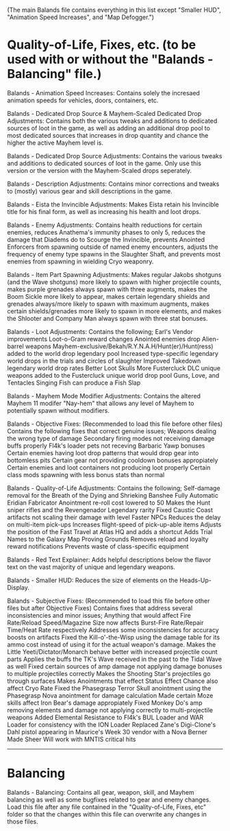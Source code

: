 (The main Balands file contains everything in this list except "Smaller HUD", "Animation Speed Increases", and "Map Defogger.")

Quality-of-Life, Fixes, etc. (to be used with or without the "Balands - Balancing" file.)
=====================
Balands - Animation Speed Increases: Contains solely the incresaed animation speeds for vehicles, doors, containers, etc.

Balands - Dedicated Drop Source & Mayhem-Scaled Dedicated Drop Adjustments: Contains both the various tweaks and additions to dedicated sources of loot in the game, as well as adding an additional drop pool to most dedicated sources that increases in drop quantity and chance the higher the active Mayhem level is.

Balands - Dedicated Drop Source Adjustments: Contains the various tweaks and additions to dedicated sources of loot in the game. Only use this version or the version with the Mayhem-Scaled drops seperately.

Balands - Description Adjustments: Contains minor corrections and tweaks to (mostly) various gear and skill descriptions in the game.

Balands - Eista the Invincible Adjustments: Makes Eista retain his Invincible title for his final form, as well as increasing his health and loot drops.

Balands - Enemy Adjustments: Contains health reductions for certain enemies, reduces Anathema's immunity phases to only 5, reduces the damage that Diadems do to Scourge the Invincible, prevents Anointed Enforcers from spawning outside of named enemy encounters, adjusts the frequency of enemy type spawns in the Slaughter Shaft, and prevents most enemies from spawning in wielding Cryo weaponry.

Balands - Item Part Spawning Adjustments: Makes regular Jakobs shotguns (and the Wave shotguns) more likely to spawn with higher projectile counts, makes purple grenades always spawn with three augments, makes the Boom Sickle more likely to appear, makes certain legendary shields and grenades always/more likely to spawn with maximum augments, makes certain shields/grenades more likely to spawn in more elements, and makes the Shlooter and Company Man always spawn with three stat bonuses.

Balands - Loot Adjustments: Contains the following;
	Earl's Vendor improvements
	Loot-o-Gram reward changes
	Anointed enemies drop Alien-barrel weapons
	Mayhem-exclusive/Bekah/R.Y.N.A.H/Hunt(er)/Hunt(ress) added to the world drop legendary pool
	Increased type-specific legendary world drops in the trials and circles of slaughter
	Improved Takedown legendary world drop rates
	Better Loot Skulls
	More Fustercluck DLC unique weapons added to the Fustercluck unique world drop pool
	Guns, Love, and Tentacles Singing Fish can produce a Fish Slap

Balands - Mayhem Mode Modifier Adjustments: Contains the altered Mayhem 11 modifer "Nay-hem" that allows any level of Mayhem to potentially spawn without modifiers.

Balands - Objective Fixes: (Recommended to load this file before other files) Contains the following fixes that correct genuine issues;
	Weapons dealing the wrong type of damage
	Secondary firing modes not receiving damage buffs properly
	Fl4k's loader pets not receving Barbaric Yawp bonuses
	Certain enemies having loot drop patterns that would drop gear into bottomless pits
	Certain gear not providing cooldown bonuses appropiately
	Certain enemies and loot containers not producing loot properly
	Certain class mods spawning with less bonus stats than normal

Balands - Quality-of-Life Adjustments: Contains the following;
	Self-damage removal for the Breath of the Dying and Shrieking Banshee
	Fully Automatic Eridian Fabricator
	Anointment re-roll cost lowered to 50
	Makes the Hunt sniper rifles and the Revengenador Legendary rarity
	Fixed Caustic Coast artifacts not scaling their damage with level
	Faster NPCs
	Reduces the delay on multi-item pick-ups
	Increases flight-speed of pick-up-able items
	Adjusts the position of the Fast Travel at Atlas HQ and adds a shortcut
	Adds Trial Names to the Galaxy Map Proving Grounds
	Removes reload and loyalty reward notifications
	Prevents waste of class-specific equipment

Balands - Red Text Explainer: Adds helpful descriptions below the flavor text on the vast majority of unique and legendary weapons.

Balands - Smaller HUD: Reduces the size of elements on the Heads-Up-Display.

Balands - Subjective Fixes: (Recommended to load this file before other files but after Objective Fixes) Contains fixes that address several inconsistencies and minor issues;
	Anything that would affect Fire Rate/Reload Speed/Magazine Size now affects Burst-Fire Rate/Repair Time/Heat Rate respectively
	Addresses some inconsistencies for accuracy boosts on artifacts
	Fixed the Kill-o'-the-Wisp using the damage table for its ammo cost instead of using it for the actual weapon's damage.
	Makes the Little Yeeti/Dictator/Monarch behave better with increased projectile count parts
	Applies the buffs the TK's Wave received in the past to the Tidal Wave as well
	Fixed certain sources of amp damage not applying damage bonuses to multiple projectiles correctly
	Makes the Shooting Star's projectiles go through surfaces
	Makes Anointments that effect Status Effect Chance also affect Cryo Rate
	Fixed the Phasegrasp Terror Skull anointment using the Phasegrasp Nova anointment for damage calculation
	Made certain Moze skills affect Iron Bear's damage appropiately
	Fixed Monkey Do's amp removing elements and damage not applying correctly to multi-projectile weapons
	Added Elemental Resistance to Fl4k's BUL Loader and WAR Loader for consistency with the ION Loader
	Replaced Zane's Digi-Clone's Dahl pistol appearing in Maurice's Week 30 vendor with a Nova Berner
	Made Sheer Will work with MNTIS critical hits

---

Balancing
=========
Balands - Balancing: Contains all gear, weapon, skill, and Mayhem balancing as well as some bugfixes related to gear and enemy changes. Load this file after any file contained in the "Quality-of-Life, Fixes, etc" folder so that the changes within this file can overwrite any changes in those files.

